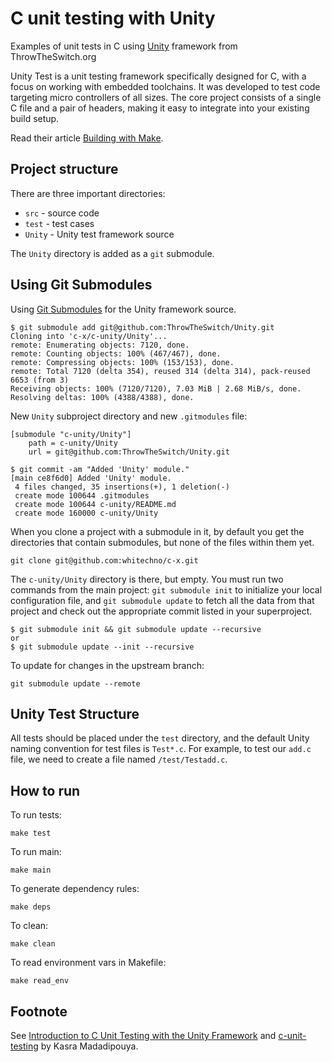 C unit testing with Unity
=========================

Examples of unit tests in C using [Unity](
https://github.com/ThrowTheSwitch/Unity
) framework from ThrowTheSwitch.org

Unity Test is a unit testing framework specifically designed for C, with a focus
on working with embedded toolchains. It was developed to test code targeting
micro controllers of all sizes. The core project consists of a single C file and
a pair of headers, making it easy to integrate into your existing build setup.

Read their article [Building with Make](
https://www.throwtheswitch.org/build/make).

Project structure
-----------------

There are three important directories:

* `src` - source code
* `test` - test cases
* `Unity` - Unity test framework source

The `Unity` directory is added as a `git` submodule.

Using Git Submodules
--------------------

Using [Git Submodules](https://git-scm.com/book/en/v2/Git-Tools-Submodules) for
the Unity framework source.

```text
$ git submodule add git@github.com:ThrowTheSwitch/Unity.git
Cloning into 'c-x/c-unity/Unity'...
remote: Enumerating objects: 7120, done.
remote: Counting objects: 100% (467/467), done.
remote: Compressing objects: 100% (153/153), done.
remote: Total 7120 (delta 354), reused 314 (delta 314), pack-reused 6653 (from 3)
Receiving objects: 100% (7120/7120), 7.03 MiB | 2.68 MiB/s, done.
Resolving deltas: 100% (4388/4388), done.
```

New `Unity` subproject directory and new `.gitmodules` file:

```text
[submodule "c-unity/Unity"]
    path = c-unity/Unity
    url = git@github.com:ThrowTheSwitch/Unity.git
```

```text
$ git commit -am "Added 'Unity' module."
[main ce8f6d0] Added 'Unity' module.
 4 files changed, 35 insertions(+), 1 deletion(-)
 create mode 100644 .gitmodules
 create mode 100644 c-unity/README.md
 create mode 160000 c-unity/Unity
```

When you clone a project with a submodule in it, by default you get the
directories that contain submodules, but none of the files within them yet.

```text
git clone git@github.com:whitechno/c-x.git
```

The `c-unity/Unity` directory is there, but empty. You must run two commands
from the main project: `git submodule init` to initialize your local
configuration file, and `git submodule update` to fetch all the data from that
project and check out the appropriate commit listed in your superproject.

```text
$ git submodule init && git submodule update --recursive
or
$ git submodule update --init --recursive
```

To update for changes in the upstream branch:

```text
git submodule update --remote
```

Unity Test Structure
--------------------

All tests should be placed under the `test` directory, and the default Unity
naming convention for test files is `Test*.c`. For example, to test our `add.c`
file, we need to create a file named `/test/Testadd.c`.

How to run
----------

To run tests:

```shell
make test
```

To run main:

```shell
make main
```

To generate dependency rules:

```shell
make deps
```

To clean:

```shell
make clean
```

To read environment vars in Makefile:

```shell
make read_env
```

Footnote
--------

See [Introduction to C Unit Testing with the Unity Framework](
https://medium.com/@kasra_mp/introduction-to-c-unit-testing-with-the-unity-framework-15903823ce8a
) and [c-unit-testing](
https://github.com/kasramp/c-unit-testing
) by Kasra Madadipouya.
